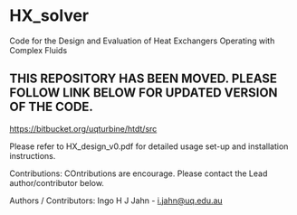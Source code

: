# HX_solver
Code for the Design and Evaluation of Heat Exchangers Operating with Complex Fluids

## THIS REPOSITORY HAS BEEN MOVED. PLEASE FOLLOW LINK BELOW FOR UPDATED VERSION OF THE CODE.
https://bitbucket.org/uqturbine/htdt/src


Please refer to HX_design_v0.pdf for detailed usage set-up and installation instructions. 

Contributions:
COntributions are encourage. Please contact the Lead author/contributor below.  

Authors / Contributors:
Ingo H J Jahn - i.jahn@uq.edu.au
